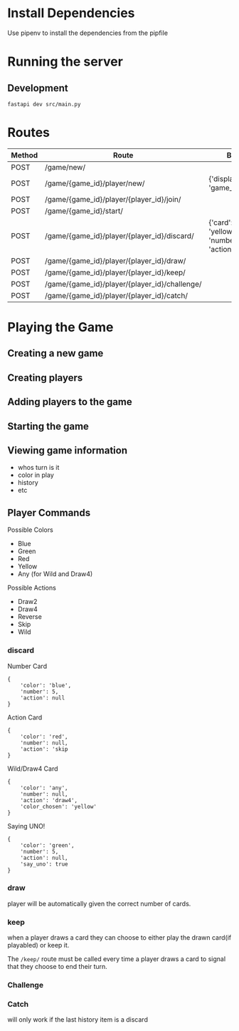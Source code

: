 # Install Dependencies
Use pipenv to install the dependencies from the pipfile

# Running the server

## Development
```
fastapi dev src/main.py
```

# Routes
| Method | Route                                         | Body                                                       |
|--------|-----------------------------------------------|------------------------------------------------------------|
| POST   | /game/new/                                    |                                                            |
| POST   | /game/{game_id}/player/new/                   | {'display_name': 'game_name'}                              |
| POST   | /game/{game_id}/player/{player_id}/join/      |                                                            |
| POST   | /game/{game_id}/start/                        |                                                            |
| POST   | /game/{game_id}/player/{player_id}/discard/   | {'card': {'color': 'yellow', 'number': 7, 'action': null}} |
| POST   | /game/{game_id}/player/{player_id}/draw/      |                                                            |
| POST   | /game/{game_id}/player/{player_id}/keep/      |                                                            |
| POST   | /game/{game_id}/player/{player_id}/challenge/ |                                                            |
| POST   | /game/{game_id}/player/{player_id}/catch/     |                                                            |


# Playing the Game



## Creating a new game


## Creating players

## Adding players to the game

## Starting the game

## Viewing game information
- whos turn is it
- color in play
- history
- etc

## Player Commands

Possible Colors
- Blue
- Green
- Red
- Yellow
- Any (for Wild and Draw4)

Possible Actions
- Draw2
- Draw4
- Reverse
- Skip
- Wild

### discard

Number Card
```
{
    'color': 'blue',
    'number': 5,
    'action': null
}
```

Action Card
```
{
    'color': 'red',
    'number': null,
    'action': 'skip
}
```

Wild/Draw4 Card
```
{
    'color': 'any',
    'number': null,
    'action': 'draw4',
    'color_chosen': 'yellow'
}
```

Saying UNO!
```
{
    'color': 'green',
    'number': 5,
    'action': null,
    'say_uno': true
}
```


### draw
player will be automatically given the correct number of cards.

### keep
when a player draws a card they can choose to either play the drawn card(if playabled) or keep it.

The `/keep/` route must be called every time a player draws a card to signal that they choose to end their turn.

### Challenge

### Catch
will only work if the last history item is a discard


